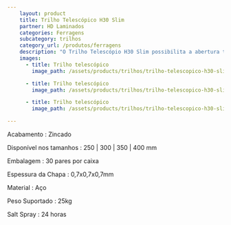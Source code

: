 ```yaml
---
    layout: product
    title: Trilho Telescópico H30 Slim
    partner: HD Laminados
    categories: Ferragens     
    subcategory: trilhos
    category_url: /produtos/ferragens
    description: "O Trilho Telescópio H30 Slim possibilita a abertura total da gaveta com deslizamento suave, preciso e resistente. Sua praticidade com travas laterais permite a retirada da gaveta. Desenvolvido para cargas menores."
    images: 
      - title: Trilho telescópico
        image_path: /assets/products/trilhos/trilho-telescopico-h30-slim.jpg

      - title: Trilho telescópico
        image_path: /assets/products/trilhos/trilho-telescopico-h30-slim-spec.jpg

      - title: Trilho telescópico
        image_path: /assets/products/trilhos/trilho-telescopico-h30-slim-spec-2.jpg

---
```


Acabamento
: Zincado

Disponível nos tamanhos
: 250 | 300 | 350 | 400 mm

Embalagem
: 30 pares por caixa

Espessura da Chapa
: 0,7x0,7x0,7mm

Material
: Aço

Peso Suportado
: 25kg

Salt Spray
: 24 horas
